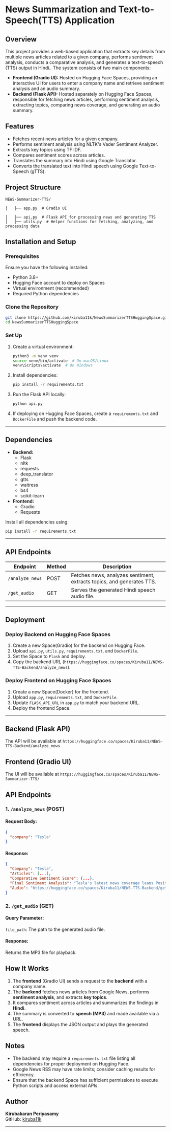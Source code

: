 # News Summarization and Text-to-Speech(TTS) Application

## Overview
This project provides a web-based application that extracts key details from multiple news articles related
to a given company, performs sentiment analysis, conducts a comparative analysis, and
generates a text-to-speech (TTS) output in Hindi.. The system consists of two main components:

- **Frontend (Gradio UI):** Hosted on Hugging Face Spaces, providing an interactive UI for users to enter a company name and retrieve sentiment analysis and an audio summary.
- **Backend (Flask API):** Hosted separately on Hugging Face Spaces, responsible for fetching news articles, performing sentiment analysis, extracting topics, comparing news coverage, and generating an audio summary.

## Features
- Fetches recent news articles for a given company.
- Performs sentiment analysis using NLTK's Vader Sentiment Analyzer.
- Extracts key topics using TF IDF.
- Compares sentiment scores across articles.
- Translates the summary into Hindi using Google Translator.
- Converts the translated text into Hindi speech using Google Text-to-Speech (gTTS).

## Project Structure
```
NEWS-Summarizer-TTS/

│   ├── app.py  # Gradio UI

│   ├── api.py  # Flask API for processing news and generating TTS
│   ├── utils.py  # Helper functions for fetching, analyzing, and processing data

```

## Installation and Setup
### Prerequisites
Ensure you have the following installed:
- Python 3.8+
- Hugging Face account to deploy on Spaces
- Virtual environment (recommended)
- Required Python dependencies

### Clone the Repository
```sh
git clone https://github.com/kiruba11k/NewsSummarizerTTSHuggingSpace.git
cd NewsSummarizerTTSHuggingSpace
```

### Set Up 

1. Create a virtual environment:
   ```sh
   python3 -m venv venv
   source venv/bin/activate  # On macOS/Linux
   venv\Scripts\activate  # On Windows
   ```
2. Install dependencies:
   ```sh
   pip install -r requirements.txt
   ```
3. Run the Flask API locally:
   ```sh
   python api.py
   ```
4. If deploying on Hugging Face Spaces, create a `requirements.txt` and `DockerFile` and push the backend code.

---

## Dependencies
- **Backend:**
  - Flask
  - nltk
  - requests
  - deep_translator
  - gtts
  - waitress
  - bs4
  - scikit-learn
- **Frontend:**
  - Gradio
  - Requests

Install all dependencies using:
```sh
pip install -r requirements.txt
```

---

## API Endpoints
| Endpoint         | Method | Description |
|-----------------|--------|-------------|
| `/analyze_news` | POST   | Fetches news, analyzes sentiment, extracts topics, and generates TTS. |
| `/get_audio`    | GET    | Serves the generated Hindi speech audio file. |

---

## Deployment
### Deploy Backend on Hugging Face Spaces
1. Create a new Space(Gradio) for the backend on Hugging Face.
2. Upload `api.py`, `utils.py`, `requirements.txt`, and `DockerFile`.
3. Set the Space to `Flask` and deploy.
4. Copy the backend URL (`https://huggingface.co/spaces/Kiruba11/NEWS-TTS-Backend/analyze_news`).

### Deploy Frontend on Hugging Face Spaces
1. Create a new Space(Docker) for the frontend.
2. Upload `app.py`, `requirements.txt`, and `DockerFile`.
3. Update `FLASK_API_URL` in `app.py` to match your backend URL.
4. Deploy the frontend Space.

---


## Backend  (Flask API)

 The API will be available at `https://huggingface.co/spaces/Kiruba11/NEWS-TTS-Backend/analyze_news`

## Frontend  (Gradio UI)

 The UI will be available at `https://huggingface.co/spaces/Kiruba11/NEWS-Summarizer-TTS/`

## API Endpoints
### 1. `/analyze_news` (POST)
#### Request Body:
```json
{
  "company": "Tesla"
}
```
#### Response:
```json
{
  "Company": "Tesla",
  "Articles": [...],
  "Comparative Sentiment Score": {...},
  "Final Sentiment Analysis": "Tesla's latest news coverage leans Positive.",
  "Audio": "https://huggingface.co/spaces/Kiruba11/NEWS-TTS-Backend/get_audio?file_path=tesla_summary.mp3"
}
```

### 2. `/get_audio` (GET)
#### Query Parameter:
`file_path`: The path to the generated audio file.
#### Response:
Returns the MP3 file for playback.

## How It Works
1. The **frontend** (Gradio UI) sends a request to the **backend** with a company name.
2. The **backend** fetches news articles from Google News, performs **sentiment analysis**, and extracts **key topics**.
3. It compares sentiment across articles and summarizes the findings in **Hindi**.
4. The summary is converted to **speech (MP3)** and made available via a URL.
5. The **frontend** displays the JSON output and plays the generated speech.


## Notes
- The backend may require a `requirements.txt` file listing all dependencies for proper deployment on Hugging Face.
- Google News RSS may have rate limits; consider caching results for efficiency.
- Ensure that the backend Space has sufficient permissions to execute Python scripts and access external APIs.

## Author
**Kirubakaran Periyasamy**  
GitHub: [kiruba11k](https://github.com/kiruba11k)  

---
